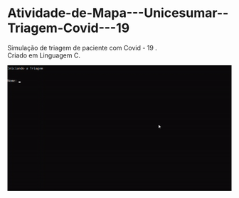 # Atividade-de-Mapa---Unicesumar--Triagem-Covid---19
Simulação de triagem de paciente com Covid - 19 .<br>
Criado em Linguagem C.

![gif](https://github.com/AmandaLimaLuiz/Atividade-de-Mapa---Unicesumar--Triagem-Covid---19/blob/master/mapaC.gif)
